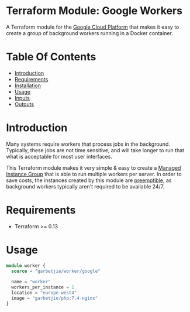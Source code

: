 Terraform Module: Google Workers
================================

A Terraform module for the [Google Cloud Platform](https://cloud.google.com) that makes it easy to create a group of
background workers running in a Docker container.

# Table Of Contents

* [Introduction](#introduction)
* [Requirements](#requirements)
* [Installation](#installation)
* [Usage](#usage)
* [Inputs](#inputs)
* [Outputs](#outputs)

# Introduction

Many systems require workers that process jobs in the background. Typically, these jobs are not time sensitive, and will
take longer to run that what is acceptable for most user interfaces.

This Terraform module makes it very simple & easy to create a
[Managed Instance Group](https://cloud.google.com/compute/docs/instance-groups#managed_instance_groups) that is able to
run multiple workers per server. In order to save costs, the instances created by this module are
[preemptible](https://cloud.google.com/compute/docs/instances/preemptible), as background workers typically aren't
required to be available 24/7.

# Requirements

* Terraform >= 0.13

# Usage

```terraform
module worker {
  source = "garbetjie/worker/google"
  
  name = "worker"
  workers_per_instance = 1
  location = "europe-west4"
  image = "garbetjie/php:7.4-nginx"
}
```
